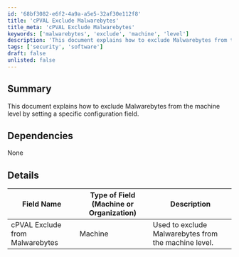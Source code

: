 ```yaml
---
id: '68bf3082-e6f2-4a9a-a5e5-32af30e112f8'
title: 'cPVAL Exclude Malwarebytes'
title_meta: 'cPVAL Exclude Malwarebytes'
keywords: ['malwarebytes', 'exclude', 'machine', 'level']
description: 'This document explains how to exclude Malwarebytes from the machine level by setting a specific configuration field. It provides details on the relevant field name and its usage within the system.'
tags: ['security', 'software']
draft: false
unlisted: false
---
```


## Summary

This document explains how to exclude Malwarebytes from the machine level by setting a specific configuration field.

## Dependencies

None

## Details

| Field Name                          | Type of Field (Machine or Organization) | Description                                      |
|-------------------------------------|------------------------------------------|--------------------------------------------------|
| cPVAL Exclude from Malwarebytes     | Machine                                  | Used to exclude Malwarebytes from the machine level. |



